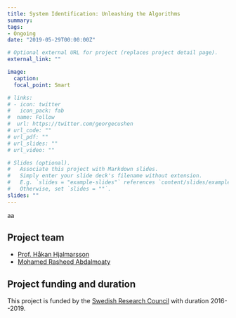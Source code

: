 ```yaml
---
title: System Identification: Unleashing the Algorithms
summary: 
tags:
- Ongoing
date: "2019-05-29T00:00:00Z"

# Optional external URL for project (replaces project detail page).
external_link: ""

image:
  caption: 
  focal_point: Smart

# links:
# - icon: twitter
#   icon_pack: fab
#  name: Follow
#  url: https://twitter.com/georgecushen
# url_code: ""
# url_pdf: ""
# url_slides: ""
# url_video: ""

# Slides (optional).
#   Associate this project with Markdown slides.
#   Simply enter your slide deck's filename without extension.
#   E.g. `slides = "example-slides"` references `content/slides/example-slides.md`.
#   Otherwise, set `slides = ""`.
slides: ""
---
```

aa


## Project team

* [Prof. Håkan Hjalmarsson](https://www.kth.se/profile/hjalmars) 
* [Mohamed Rasheed Abdalmoaty](https://www.kth.se/profile/abda)

## Project funding and duration

This project is funded by the [Swedish Research Council](https://www.vr.se/english.html) with duration 2016--2019. 

